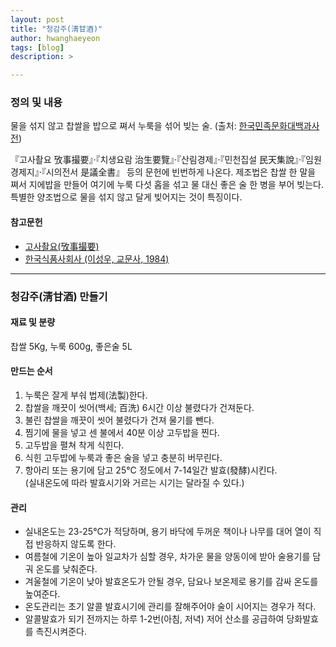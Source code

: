 ```yaml
---
layout: post
title: "청감주(淸甘酒)"
author: hwanghaeyeon
tags: [blog]
description: >

---
```


### 정의 및 내용  
물을 섞지 않고 찹쌀을 밥으로 쪄서 누룩을 섞어 빚는 술. (출처: [한국민족문화대백과사전](http://encykorea.aks.ac.kr/Contents/SearchNavi?keyword=%EC%B2%AD%EA%B0%90%EC%A3%BC&ridx=0&tot=1051))  

『고사촬요 攷事撮要』·『치생요람 治生要覽』·『산림경제』·『민천집설 民天集說』·『임원경제지』·『시의전서 是議全書』 등의 문헌에 빈번하게 나온다.
제조법은 찹쌀 한 말을 쪄서 지에밥을 만들어 여기에 누룩 다섯 홉을 섞고 물 대신 좋은 술 한 병을 부어 빚는다. 특별한 양조법으로 물을 섞지 않고 달게 빚어지는 것이 특징이다.

#### 참고문헌
* [고사촬요(攷事撮要)](http://www.nl.go.kr/nl/search/search.jsp?img=n&hanja=&sort=&desc=desc&all=on&topF1=title_author&kwd=%EA%B3%A0%EC%82%AC%EC%B4%AC%EC%9A%94&x=0&y=0)
* [한국식품사회사  (이성우, 교문사, 1984)](http://www.nl.go.kr/nl/search/search.jsp?all=on&topF1=title_author&kwd=%ED%95%9C%EA%B5%AD%EC%8B%9D%ED%92%88%EC%82%AC%ED%9A%8C%EC%82%AC)

---
### 청감주(淸甘酒) 만들기 

#### 재료 및 분량
찹쌀 5Kg, 누룩 600g, 좋은술 5L 

#### 만드는 순서
1. 누룩은 잘게 부숴 법제(法製)한다.
2. 찹쌀을 깨끗이 씻어(백세; 百洗) 6시간 이상 불렸다가 건져둔다.
3. 불린 찹쌀을 깨끗이 씻어 불렸다가 건져 물기를 뺀다.
4. 찜기에 물을 넣고 센 불에서 40분 이상 고두밥을 찐다.
5. 고두밥을 펼쳐 착게 식힌다.
6. 식힌 고두밥에 누룩과 좋은 술을 넣고 충분히 버무린다.
7. 항아리 또는 용기에 담고 25°C 정도에서 7-14일간 발효(發酵)시킨다.  
(실내온도에 따라 발효시기와 거르는 시기는 달라질 수 있다.)   

#### 관리
* 실내온도는 23-25°C가 적당하며, 용기 바닥에 두꺼운 책이나 나무를 대어 열이 직접 반응하지 않도록 한다.
* 여름철에 기온이 높아 일교차가 심할 경우, 차가운 물을 양동이에 받아 술용기를 담궈 온도를 낮춰준다.
* 겨울철에 기온이 낮아 발효온도가 안될 경우, 담요나 보온제로 용기를 감싸 온도를 높여준다.
* 온도관리는 초기 알콜 발효시기에 관리를 잘해주어야 술이 시어지는 경우가 적다.
* 알콜발효가 되기 전까지는 하루 1-2번(아침, 저녁) 저어 산소를 공급하여 당화발효를 촉진시켜준다.  
